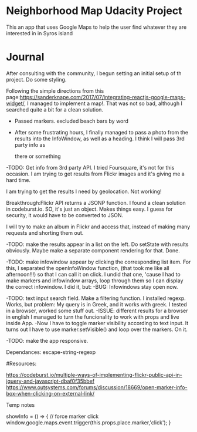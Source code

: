 # Neighborhood Map Udacity Project

This an app that uses Google Maps to help the user find whatever they are interested in in Syros island


# Journal

After consulting with the community, I begun setting an initial setup of th project. Do some styling.

Following the simple directions from this page:https://sanderknape.com/2017/07/integrating-reactjs-google-maps-widget/, I managed to implement a map!. That was not so bad, although I searched quite a bit for a clean solution.

- Passed markers. excluded beach bars by word

- After some frustrating hours, I finally managed to pass a photo from the results into the InfoWindow, as well as a heading. I think I will pass 3rd party info as <p> there or something

-TODO: Get info from 3rd party API. 
I tried Foursquare, it's not for this occasion. I am trying to get results from Flickr images and it's giving me a hard time. 

I am trying to get the results I need by geolocation. Not working!

Breakthrough:Flickr API returns a JSONP function. I found a clean solution in codeburst.io. SO, it's just an object. Makes things easy. I guess for security, it would have to be converted to JSON.

I will try to make an album in Flickr and access that, instead of making many requests and shorting them out.

-TODO: make the results appear in a list on the left. Do setState with results obviously. Maybe make a separate component rendering for that.
    Done.

-TODO: make infowindow appear by clicking the corresponding list item.
    For this, I separated the openInfoWindow function, (that took me like all afternoon!!!) so that I can call it on click. I undid that one, 'cause I had to make markers and infowindow arrays, loop through them so I can display the correct infowindow. I did it, but:
-BUG: Infowindows stay open now. 

-TODO: text input search field. Make a filtering function. I installed regexp. Works, but problem: My query is in Greek, and it works with greek. Ι tested in a browser, worked some stuff out. 
    -ISSUE: different results for a browser in english
    I managed to turn the funcionality to work with props and live inside App.
        -Now I have to toggle marker visibility according to text input. It turns out I have to use marker.setVisible() and loop over the markers. On it.

-TODO: make the app responsive.


Dependances:
escape-string-regexp

#Resources:

https://codeburst.io/multiple-ways-of-implementing-flickr-public-api-in-jquery-and-javascript-dbaf0f35bbef
https://www.outsystems.com/forums/discussion/18669/open-marker-info-box-when-clicking-on-external-link/


Temp notes

showInfo = () => {
   // force marker click
   window.google.maps.event.trigger(this.props.place.marker,'click');
}